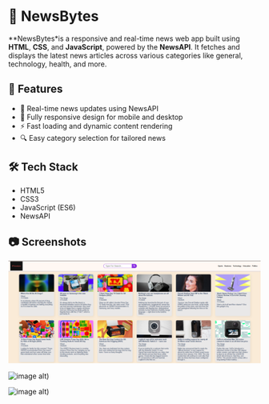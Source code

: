 # 📰 NewsBytes

**NewsBytes*is a responsive and real-time news web app built using **HTML**, **CSS**, and **JavaScript**, powered by the **NewsAPI**. It fetches and displays the latest news articles across various categories like general, technology, health, and more.

## 🚀 Features

- 📡 Real-time news updates using NewsAPI
- 📱 Fully responsive design for mobile and desktop
- ⚡ Fast loading and dynamic content rendering
- 🔍 Easy category selection for tailored news

## 🛠️ Tech Stack

- HTML5
- CSS3
- JavaScript (ES6)
- NewsAPI

## 📷 Screenshots

![image alt](https://github.com/Kumaramit0809/News-Bytes/blob/c2dd1dcdc860e4e2c34871caba8b980a856e9208/Screenshot%202025-07-28%20001108.png)

![image alt]([https://github.com/Kumaramit0809/News-Bytes/blob/c2dd1dcdc860e4e2c34871caba8b980a856e9208/Screenshot%202025-07-28%20004123.png))

![image alt]([https://github.com/Kumaramit0809/News-Bytes/blob/c2dd1dcdc860e4e2c34871caba8b980a856e9208/Screenshot%202025-07-28%20004211.png]))
